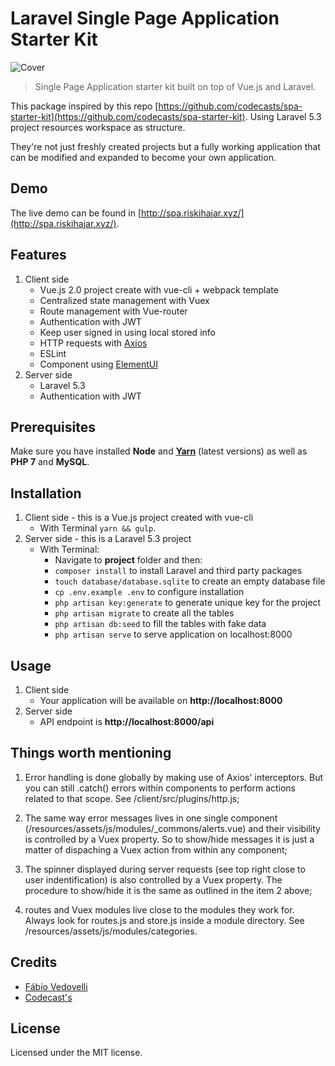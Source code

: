 # Laravel Single Page Application Starter Kit

![Cover](http://spa.riskihajar.xyz/img/cover.png)

> Single Page Application starter kit built on top of Vue.js and Laravel.

This package inspired by this repo [https://github.com/codecasts/spa-starter-kit](https://github.com/codecasts/spa-starter-kit).
Using Laravel 5.3 project resources workspace as structure.

They're not just freshly created projects but a fully working application that can be modified and expanded to become your own application.

## Demo

The live demo can be found in [http://spa.riskihajar.xyz/](http://spa.riskihajar.xyz/).

## Features

1. Client side
    * Vue.js 2.0 project create with vue-cli + webpack template
    * Centralized state management with Vuex
    * Route management with Vue-router
    * Authentication with JWT
    * Keep user signed in using local stored info
    * HTTP requests with [Axios](https://github.com/mzabriskie/axios)
    * ESLint
    * Component using [ElementUI](http://element.eleme.io/)
2. Server side
    * Laravel 5.3
    * Authentication with JWT

## Prerequisites

Make sure you have installed **Node** and [**Yarn**](https://yarnpkg.com/) (latest versions) as well as **PHP 7** and **MySQL**.

## Installation

1. Client side - this is a Vue.js project created with vue-cli
	* With Terminal `yarn && gulp`.
2. Server side - this is a Laravel 5.3 project
	* With Terminal:
        * Navigate to **project** folder and then:
        * `composer install` to install Laravel and third party packages
        * `touch database/database.sqlite` to create an empty database file
        * `cp .env.example .env` to configure installation
        * `php artisan key:generate` to generate unique key for the project
        * `php artisan migrate` to create all the tables
        * `php artisan db:seed` to fill the tables with fake data
        * `php artisan serve` to serve application on localhost:8000

## Usage

1. Client side
	* Your application will be available on **http://localhost:8000**
2. Server side
	* API endpoint is **http://localhost:8000/api**

## Things worth mentioning

1. Error handling is done globally by making use of Axios' interceptors. But you can still .catch() errors within components to perform actions related to that scope. See /client/src/plugins/http.js;

2. The same way error messages lives in one single component (/resources/assets/js/modules/_commons/alerts.vue) and their visibility is controlled by a Vuex property. So to show/hide messages it is just a matter of dispaching a Vuex action from within any component;

3. The spinner displayed during server requests (see top right close to user indentification) is also controlled by a Vuex property. The procedure to show/hide it is the same as outlined in the item 2 above;

4. routes and Vuex modules live close to the modules they work for. Always look for routes.js and store.js inside a module directory. See /resources/assets/js/modules/categories.

## Credits

* [Fábio Vedovelli](https://github.com/vedovelli)
* [Codecast's](https://github.com/codecasts/spa-starter-kit)

## License

Licensed under the MIT license.
